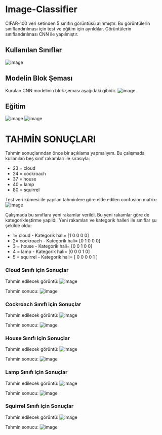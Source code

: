 # Image-Classifier
CIFAR-100 veri setinden 5 sınıfın görüntüsü alınmıştır. Bu görüntülerin sınıflandırılması için test ve eğitim için ayrıldılar. Görüntülerin sınıflandırılması CNN ile yapılmıştır.

## Kullanılan Sınıflar
![image](https://user-images.githubusercontent.com/46621453/146280575-5cde1dc5-413b-4762-8cfe-3594e1eb8a1e.png)

## Modelin Blok Şeması
Kurulan CNN modelinin blok şeması aşağıdaki gibidir.
![image](https://user-images.githubusercontent.com/46621453/146280609-d12ce8c0-4420-43c3-9d02-d020b58fefc6.png)

## Eğitim
![image](https://user-images.githubusercontent.com/46621453/146280709-bafa51b7-c81e-4ab8-9071-af2fb1ea3161.png)
![image](https://user-images.githubusercontent.com/46621453/146280713-a9654292-628b-4368-8cb1-144b8909c10a.png)

# TAHMİN SONUÇLARI
Tahmin sonuçlarından önce bir açıklama yapmalıyım. Bu çalışmada kullanılan beş sınıf rakamları ile sırasıyla:
- 23 = cloud
- 24 = cockroach
- 37 = house
- 40 = lamp
- 80 = squirrel

Test veri kümesi ile yapılan tahminlere göre elde edilen confusion matrix:
![image](https://user-images.githubusercontent.com/46621453/146281325-0ad559ce-9a45-4e52-8e32-5eb4b046dc30.png)


Çalışmada bu sınıflara yeni rakamlar verildi. Bu yeni rakamlar göre de kategorikleştirme yapıldı. Yeni rakamları ve kategorik halleri ile sınıflar şu şekilde oldu:
- 1= cloud - Kategorik hali= [1 0 0 0 0]
- 2= cockroach - Kategorik hali= [0 1 0 0 0]
- 3 = house - Kategorik hali= [0 0 1 0 0]
- 4 = lamp - Kategorik hali= [0 0 0 1 0]
- 5 = squirrel - Kategorik hali= [ 0 0 0 0 1 ]

### Cloud Sınıfı için Sonuçlar
Tahmin edilecek görüntü:
![image](https://user-images.githubusercontent.com/46621453/146280880-3e530c93-ac44-40c8-a4d2-22cefc54ae09.png)

Tahmin sonucu:
![image](https://user-images.githubusercontent.com/46621453/146280936-f013e295-8ac5-4a99-8261-9b2174044246.png)

### Cockroach  Sınıfı için Sonuçlar
Tahmin edilecek görüntü:
![image](https://user-images.githubusercontent.com/46621453/146280966-9501d94b-e81c-4f8e-a3a5-a8e93aa062d2.png)

Tahmin sonucu:
![image](https://user-images.githubusercontent.com/46621453/146280990-e565dc36-ffc9-447e-99dc-f5bbc5070f02.png)

### House Sınıfı için Sonuçlar
Tahmin edilecek görüntü:
![image](https://user-images.githubusercontent.com/46621453/146281029-5bde26ca-39a4-4b86-b96e-7af40a5f1044.png)

Tahmin sonucu:
![image](https://user-images.githubusercontent.com/46621453/146281040-d3db5150-f9d1-48a7-ad54-02c8759d2d4c.png)

### Lamp Sınıfı için Sonuçlar
Tahmin edilecek görüntü:
![image](https://user-images.githubusercontent.com/46621453/146281079-9030d289-098e-4c71-be76-dac9b74dca9d.png)

Tahmin sonucu:
![image](https://user-images.githubusercontent.com/46621453/146281082-3f4494ac-b61c-486e-b8a8-358753e70e6d.png)

### Squirrel Sınıfı için Sonuçlar
Tahmin edilecek görüntü:
![image](https://user-images.githubusercontent.com/46621453/146281156-299c28f9-3d61-464f-a64b-4278dc0b3896.png)

Tahmin sonucu:
![image](https://user-images.githubusercontent.com/46621453/146281164-2fff4374-fc50-4cab-9683-907d5e522a75.png)




